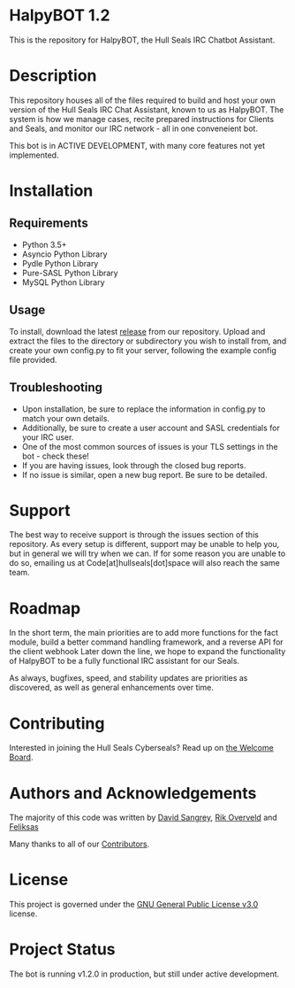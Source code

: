 # HalpyBOT 1.2
This is the repository for HalpyBOT, the Hull Seals IRC Chatbot Assistant.

# Description
This repository houses all of the files required to build and host your own version of the Hull Seals IRC Chat Assistant, known to us as HalpyBOT. The system is how we manage cases, recite prepared instructions for Clients and Seals, and monitor our IRC network - all in one conveneient bot.

This bot is in ACTIVE DEVELOPMENT, with many core features not yet implemented.

# Installation

## Requirements
- Python 3.5+
- Asyncio Python Library
- Pydle Python Library
- Pure-SASL Python Library
- MySQL Python Library

## Usage
To install, download the latest [release](https://gitlab.com/hull-seals-cyberseals/irc/halpybot/-/tags) from our repository. Upload and extract the files to the directory or subdirectory you wish to install from, and create your own config.py to fit your server, following the example config file provided.

## Troubleshooting
- Upon installation, be sure to replace the information in config.py to match your own details.
- Additionally, be sure to create a user account and SASL credentials for your IRC user.
- One of the most common sources of issues is your TLS settings in the bot - check these!
- If you are having issues, look through the closed bug reports.
- If no issue is similar, open a new bug report. Be sure to be detailed.

# Support
The best way to receive support is through the issues section of this repository. As every setup is different, support may be unable to help you, but in general we will try when we can.
If for some reason you are unable to do so, emailing us at Code[at]hullseals[dot]space will also reach the same team.

# Roadmap
In the short term, the main priorities are to add more functions for the fact module, build a better command handling framework, and a reverse API for the client webhook
Later down the line, we hope to expand the functionality of HalpyBOT to be a fully functional IRC assistant for our Seals.

As always, bugfixes, speed, and stability updates are priorities as discovered, as well as general enhancements over time.

# Contributing
Interested in joining the Hull Seals Cyberseals? Read up on [the Welcome Board](https://gitlab.com/hull-seals/welcome-to-the-hull-seals-devops-board).

# Authors and Acknowledgements
The majority of this code was written by [David Sangrey](https://gitlab.com/Rixxan), [Rik Overveld](https://gitlab.com/rik079) and [Feliksas](https://gitlab.com/feliksas)

Many thanks to all of our [Contributors](https://gitlab.com/hull-seals/welcome-to-the-hull-seals-devops-board/blob/master/CONTRIBUTORS.md).

# License
This project is governed under the [GNU General Public License v3.0](LICENSE) license.

# Project Status
The bot is running v1.2.0 in production, but still under active development.
